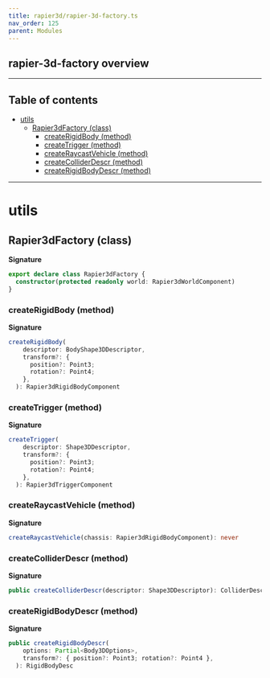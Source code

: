 ```yaml
---
title: rapier3d/rapier-3d-factory.ts
nav_order: 125
parent: Modules
---
```


## rapier-3d-factory overview

---

<h2 class="text-delta">Table of contents</h2>

- [utils](#utils)
  - [Rapier3dFactory (class)](#rapier3dfactory-class)
    - [createRigidBody (method)](#createrigidbody-method)
    - [createTrigger (method)](#createtrigger-method)
    - [createRaycastVehicle (method)](#createraycastvehicle-method)
    - [createColliderDescr (method)](#createcolliderdescr-method)
    - [createRigidBodyDescr (method)](#createrigidbodydescr-method)

---

# utils

## Rapier3dFactory (class)

**Signature**

```ts
export declare class Rapier3dFactory {
  constructor(protected readonly world: Rapier3dWorldComponent)
}
```

### createRigidBody (method)

**Signature**

```ts
createRigidBody(
    descriptor: BodyShape3DDescriptor,
    transform?: {
      position?: Point3;
      rotation?: Point4;
    },
  ): Rapier3dRigidBodyComponent
```

### createTrigger (method)

**Signature**

```ts
createTrigger(
    descriptor: Shape3DDescriptor,
    transform?: {
      position?: Point3;
      rotation?: Point4;
    },
  ): Rapier3dTriggerComponent
```

### createRaycastVehicle (method)

**Signature**

```ts
createRaycastVehicle(chassis: Rapier3dRigidBodyComponent): never
```

### createColliderDescr (method)

**Signature**

```ts
public createColliderDescr(descriptor: Shape3DDescriptor): ColliderDesc[]
```

### createRigidBodyDescr (method)

**Signature**

```ts
public createRigidBodyDescr(
    options: Partial<Body3DOptions>,
    transform?: { position?: Point3; rotation?: Point4 },
  ): RigidBodyDesc
```
